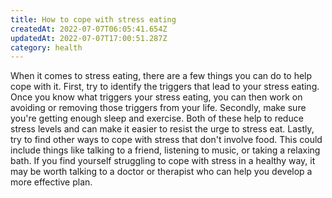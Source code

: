 ```yaml
---
title: How to cope with stress eating
createdAt: 2022-07-07T06:05:41.654Z
updatedAt: 2022-07-07T17:00:51.287Z
category: health
---
```


When it comes to stress eating, there are a few things you can do to help cope with it. First, try to identify the triggers that lead to your stress eating. Once you know what triggers your stress eating, you can then work on avoiding or removing those triggers from your life. Secondly, make sure you're getting enough sleep and exercise. Both of these help to reduce stress levels and can make it easier to resist the urge to stress eat. Lastly, try to find other ways to cope with stress that don't involve food. This could include things like talking to a friend, listening to music, or taking a relaxing bath. If you find yourself struggling to cope with stress in a healthy way, it may be worth talking to a doctor or therapist who can help you develop a more effective plan.
